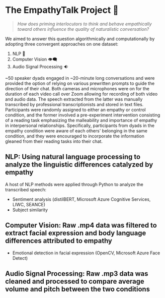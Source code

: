 # The EmpathyTalk Project 💬

> *How does priming interlocutors to think and behave empathically toward others influence the quality of naturalistic conversation?*

We aimed to answer this question algorithmically and computationally by adopting three convergent approaches on one dataset:

1. NLP 📝
2. Computer Vision 👁️‍🗨️ 
3. Audio Signal Processing 🔉

~50 speaker dyads engaged in ~20-minute long conversations and were provided the option of relying on various prewritten prompts to guide the direction of their chat. Both cameras and microphones were on for the duration of each video call over Zoom allowing for recording of both video and audio data. The speech extracted from the latter was manually transcribed by professional transcriptionists and stored in text files. Participants were randomly assigned to either an empathy or control condition, and the former involved a pre-experiment intervention consisting of a reading task emphasizing the malleability and importance of empathy in interpersonal relationships. Specifically, participants from dyads in the empathy condition were aware of each others' belonging in the same condition, and they were encouraged to incorporate the information gleaned from their reading tasks into their chat.

## NLP: Using natural language processing to analyze the linguistic differences catalyzed by empathy
A host of NLP methods were applied through Python to analyze the transcribed speech:
* Sentiment analysis (distilBERT, Microsoft Azure Cognitive Services, LIWC, SEANCE)
* Subject similarity

## Computer Vision: Raw .mp4 data was filtered to extract facial expression and body language differences attributed to empathy
* Emotional detection in facial expression (OpenCV, Microsoft Azure Face Detect)

## Audio Signal Processing: Raw .mp3 data was cleaned and processed to compare average volume and pitch between the two conditions
